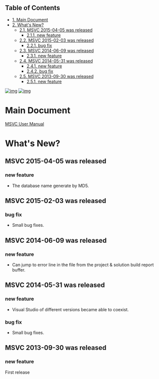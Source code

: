 <div id="table-of-contents">
<h2>Table of Contents</h2>
<div id="text-table-of-contents">
<ul>
<li><a href="#sec-1">1. Main Document</a></li>
<li><a href="#sec-2">2. What's New?</a>
<ul>
<li><a href="#sec-2-1">2.1. MSVC 2015-04-05 was released</a>
<ul>
<li><a href="#sec-2-1-1">2.1.1. new feature</a></li>
</ul>
</li>
<li><a href="#sec-2-2">2.2. MSVC 2015-02-03 was released</a>
<ul>
<li><a href="#sec-2-2-1">2.2.1. bug fix</a></li>
</ul>
</li>
<li><a href="#sec-2-3">2.3. MSVC 2014-06-09 was released</a>
<ul>
<li><a href="#sec-2-3-1">2.3.1. new feature</a></li>
</ul>
</li>
<li><a href="#sec-2-4">2.4. MSVC 2014-05-31 was released</a>
<ul>
<li><a href="#sec-2-4-1">2.4.1. new feature</a></li>
<li><a href="#sec-2-4-2">2.4.2. bug fix</a></li>
</ul>
</li>
<li><a href="#sec-2-5">2.5. MSVC 2013-09-30 was released</a>
<ul>
<li><a href="#sec-2-5-1">2.5.1. new feature</a></li>
</ul>
</li>
</ul>
</li>
</ul>
</div>
</div>


[![img](http://melpa.org/packages/msvc-badge.svg)](http://melpa.org/#/msvc) [![img](http://stable.melpa.org/packages/msvc-badge.svg)](http://stable.melpa.org/#/msvc)  

# Main Document<a id="sec-1" name="sec-1"></a>

[MSVC User Manual](./doc/manual.ja.md)  

# What's New?<a id="sec-2" name="sec-2"></a>

## MSVC 2015-04-05 was released<a id="sec-2-1" name="sec-2-1"></a>

### new feature<a id="sec-2-1-1" name="sec-2-1-1"></a>

-   The database name generate by MD5.

## MSVC 2015-02-03 was released<a id="sec-2-2" name="sec-2-2"></a>

### bug fix<a id="sec-2-2-1" name="sec-2-2-1"></a>

-   Small bug fixes.

## MSVC 2014-06-09 was released<a id="sec-2-3" name="sec-2-3"></a>

### new feature<a id="sec-2-3-1" name="sec-2-3-1"></a>

-   Can jump to error line in the file from the project & solution build report buffer.

## MSVC 2014-05-31 was released<a id="sec-2-4" name="sec-2-4"></a>

### new feature<a id="sec-2-4-1" name="sec-2-4-1"></a>

-   Visual Studio of different versions became able to coexist.

### bug fix<a id="sec-2-4-2" name="sec-2-4-2"></a>

-   Small bug fixes.

## MSVC 2013-09-30 was released<a id="sec-2-5" name="sec-2-5"></a>

### new feature<a id="sec-2-5-1" name="sec-2-5-1"></a>

First release
